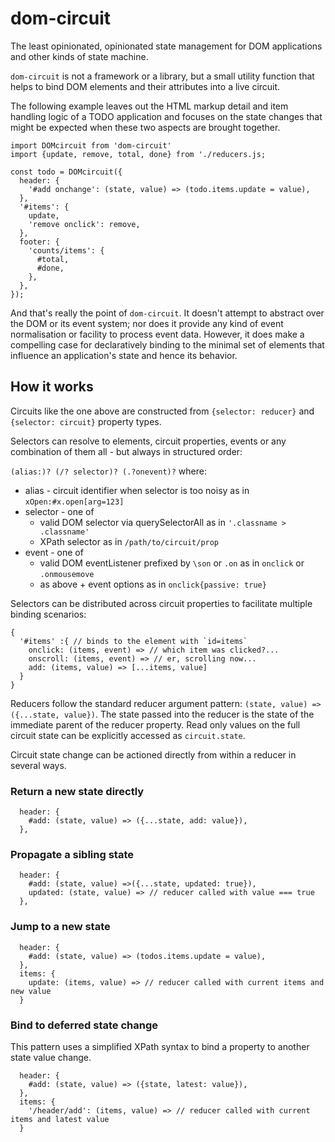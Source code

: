 # dom-circuit

The least opinionated, opinionated state management for DOM applications and other kinds of state machine.

`dom-circuit` is not a framework or a library, but a small utility function that helps to bind DOM elements and their attributes into a live circuit.

The following example leaves out the HTML markup detail and item handling logic of a TODO application and focuses on the state changes that might be expected when these two aspects are brought together.

```
import DOMcircuit from 'dom-circuit'
import {update, remove, total, done} from './reducers.js;

const todo = DOMcircuit({
  header: {
    '#add onchange': (state, value) => (todo.items.update = value),
  },
  '#items': {
    update,
    'remove onclick': remove,
  },
  footer: {
    'counts/items': {
      #total,
      #done,
    },
  },
});
```

And that's really the point of `dom-circuit`. It doesn't attempt to abstract over the DOM or its event system; nor does it provide any kind of event normalisation or facility to process event data. However, it does make a compelling case for declaratively binding to the minimal set of elements that influence an application's state and hence its behavior.

## How it works

Circuits like the one above are constructed from `{selector: reducer}` and `{selector: circuit}` property types.

Selectors can resolve to elements, circuit properties, events or any combination of them all - but always in structured order:

`(alias:)? (/? selector)? (.?onevent)?` where:

- alias - circuit identifier when selector is too noisy as in `xOpen:#x.open[arg=123]`
- selector - one of
  - valid DOM selector via querySelectorAll as in `'.classname > .classname'`
  - XPath selector as in `/path/to/circuit/prop`
- event - one of
  - valid DOM eventListener prefixed by `\son` or `.on` as in `onclick` or `.onmousemove`
  - as above + event options as in `onclick{passive: true}`

Selectors can be distributed across circuit properties to facilitate multiple binding scenarios:

```
{
  '#items' :{ // binds to the element with `id=items`
    onclick: (items, event) => // which item was clicked?...
    onscroll: (items, event) => // er, scrolling now...
    add: (items, value) => [...items, value]
  }
}
```

Reducers follow the standard reducer argument pattern: `(state, value) => ({...state, value})`. The state passed into the reducer is the state of the immediate parent of the reducer property. Read only values on the full circuit state can be explicitly accessed as `circuit.state`.

Circuit state change can be actioned directly from within a reducer in several ways.

### Return a new state directly

```
  header: {
    #add: (state, value) => ({...state, add: value}),
  },
```

### Propagate a sibling state

```
  header: {
    #add: (state, value) =>({...state, updated: true}),
    updated: (state, value) => // reducer called with value === true
  },
```

### Jump to a new state

```
  header: {
    #add: (state, value) => (todos.items.update = value),
  },
  items: {
    update: (items, value) => // reducer called with current items and new value
  }
```

### Bind to deferred state change

This pattern uses a simplified XPath syntax to bind a property to another state value change.

```
  header: {
    #add: (state, value) => ({state, latest: value}),
  },
  items: {
    '/header/add': (items, value) => // reducer called with current items and latest value
  }
```
